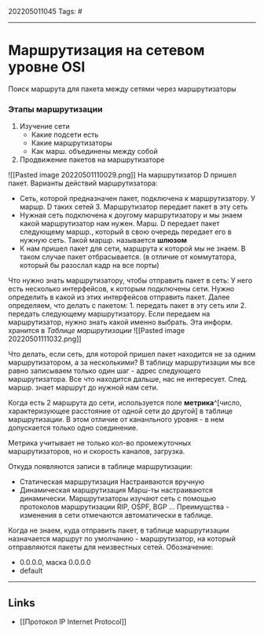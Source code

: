 202205011045
Tags: #

---

# Маршрутизация на сетевом уровне OSI
Поиск маршрута для пакета между сетями через маршрутизаторы

### Этапы маршрутизации
1. Изучение сети
	- Какие подсети есть
	- Какие маршрутизаторы
	- Как марш. объединены между собой
2. Продвижение пакетов на маршрутизаторе

![[Pasted image 20220501110029.png]]
На маршрутизатор D пришел пакет. 
Варианты действий маршрутизатора:
- Сеть, которой предназначен пакет, подключена к маршрутизатору. У маршр. D таких сетей 3. Маршрутизатор передает пакет в эту сеть
- Нужная сеть подключена к доугому маршрутизатору и мы знаем какой маршрутизатор нам нужен. Марш. D передает пакет следующему маршр., который в свою очередь передает его в нужную сеть. Такой маршр. называется **шлюзом**
- К нам пришел пакет для сети, маршрута к которой мы не знаем. В таком случае пакет отбрасывается. (в отличие от коммутатора, который бы разослал кадр на все порты)

Что нужно знать маршрутизатору, чтобы отправить пакет в сеть:
У него есть несколько интерфейсов, к которым подключены сети. Нужно определить в какой из этих интерфейсов отправить пакет. Далее определяем, что делать с пакетом: 1. передать пакет в эту сеть или 2. передать следующему маршрутизатору. Если передаем на маршрутизатор, нужно знать какой именно выбрать. 
Эта информ. хранится в *Таблице маршрутизации*
![[Pasted image 20220501111032.png]]

Что делать, если сеть, для которой пришел пакет находится не за одним маршрутизатором, а за несколькими?
	В таблицу маршрутизации мы все равно записываем только один шаг - адрес следующего маршрутизатора. Все что находится дальше, нас не интересует. След. маршр. знает маршрут до нужной нам сети. 
	
Когда есть 2 маршрута до сети, используется поле **метрика**^[число, характеризующее расстояние от одной сети до другой] в таблице маршрутизации. В этом отличие от кананльного уровня - в нем допускается только одно соединение. 

Метрика учитывает не только кол-во промежуточных маршрутизаторов, но и скорость каналов, загрузка. 

Откуда появляются записи в таблице маршрутизации:
- Статическая маршрутизация
	Настраиваются вручную
- Динамическая маршрутизация
	Марш-ты настраиваются динамически. Маршрутизаторы изучают сеть с помощью протоколов маршрутизации RIP, OSPF, BGP ... Преимущства - изменения в сети отмечаются автоматически в таблице. 
	
	
Когда не знаем, куда отправить пакет, в таблице маршрутизации назначается маршрут по умолчанию - маршрутизатор, на который отправляются пакеты для неизвестных сетей. 
Обозначение:
- 0.0.0.0, маска 0.0.0.0
- default

---
## Links
- [[Протокол IP Internet Protocol]]